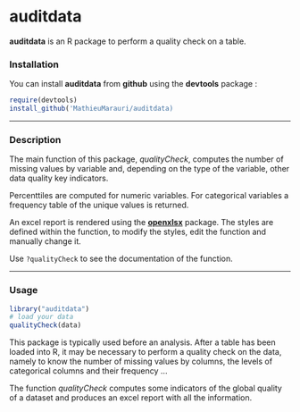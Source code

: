 # auditdata

__auditdata__ is an R package to perform a quality check on a table.

### Installation

You can install __auditdata__ from __github__ using the __devtools__ package : 

``` r
require(devtools)
install_github('MathieuMarauri/auditdata)
```

<!--
If you cannot install the package due to __rJava__ you should first check that you have a 64-bit Java version installed on your computer with the command line `java -d64 -version` or the R command `system("java -version")`. If you do not have Java installed with te proper architecture then go to [this site](https://www.java.com/en/download/manual.jsp "Title") to download the correct version of Java. Try again installing the __audidata__ package, you should have have to restart your computer. 

Should you have other issues regarding __rJava__ installation please refer to [this answer](https://stackoverflow.com/questions/7019912/using-the-rjava-package-on-win7-64-bit-with-r/7604469#7604469 "Title") on stackoverflow. 
-->

---

### Description

The main function of this package, _qualityCheck_, computes the number of missing values by variable and, depending on the type of the variable, other data quality key indicators.

Percenttiles are computed for numeric variables. For categorical variables a frequency table of the unique values is returned. 

An excel report is rendered using the [__openxlsx__](https://cran.r-project.org/web/packages/openxlsx/openxlsx.pdf "Title") package. The styles are defined within the function, to modify the styles, edit the function and manually change it.

Use `?qualityCheck` to see the documentation of the function.

---

### Usage

``` r
library("auditdata")
# load your data
qualityCheck(data)
```

This package is typically used before an analysis. After a table has been loaded into R, it may be necessary to perform a quality check on the data, namely to know the number of missing values by columns, the levels of categorical columns and their frequency ...

The function _qualityCheck_ computes some indicators of the global quality of a dataset and produces an excel report with all the information. 


